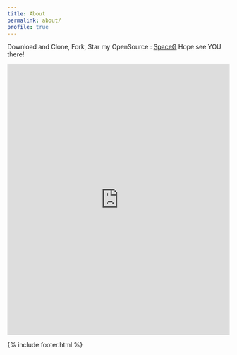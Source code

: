 ```yaml
---
title: About
permalink: about/
profile: true
---
```


Download and Clone, Fork, Star  my OpenSource :  <a href="https://github.com/SpaceG">SpaceG</a> Hope see YOU there!


<iframe width="100%" height="615" src="https://www.youtube.com/embed/IKYUMvT9Yes" frameborder="0" allow="autoplay; encrypted-media" allowfullscreen></iframe>






{% include footer.html %}